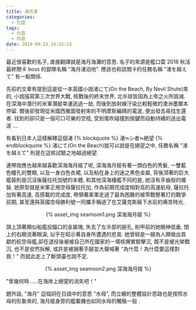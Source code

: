 ```yaml
---
title: 海月渚
categories:
  - 化語
tags:
  - 化語
  - 吟遊
date: 2018-09-23 14:25:23
---
```

最近很喜歡的名子, 直接翻譯就是海月海灘的意思. 名子的來源是艦口雷 2016 秋活最終關卡 boss 的部隊名稱 "海月渚泊地". 應該也和該關卡的任務名稱 "渚を越えて" 有一點關係.

先前的文章有提到這是從一本英國小說渚にて(On the Beach, By Nevil Shute)來的, 小說描寫第三次世界大戰, 核戰後的終末世界, 北半球皆因為上帝之火所毀滅. 在深海中潛行的米軍潛艇幸運逃過一劫, 而後到放射線汙染比較輕微的澳洲墨爾本停留. 爾後卻發現從米國西雅圖發射來的不明摩斯編碼的電波, 便出發去尋找生還者. 找到的卻只是一個可口可樂的空瓶, 受到風吹碰撞到按鍵而自動持續的送出電波 ....

有看到日本人這樣解釋這個渚
{% blockquote %}
渚≒シ者≒絶望
{% endblockquote %}
渚にて(On the Beach)就可以說是在絕望之中, 任務名稱 "渚を越えて" 則是在這核試驗之地越過絕望.

連帶效應也越來越喜歡深海海月姬了呢, 深海海月姬有著一頭白色的秀髮, 一雙藍色瞳孔的雙眼, 以及一身白色衣裙, 以及粘在身上的迷之黑色金屬, 背後頂著的巨大艦裝則是沉沒後薩拉托加號的本體, 和其他深海棲艦不同的是, 她沒有牙齒般的儀裝. 她原型就是米軍正規空母薩拉托加, 作為前期完成度相對高的高速航母, 薩拉托加有著高速, 高搭載的完成度, 帶領著美軍走過了最為困難的被零戰壓著打的戰爭前期, 甚至還與英國空母勝利號一同攜手稱過了在艾薩克斯級下水前的痛苦時光.

<center>{% asset_img seamoon1.png 深海海月姬 %}</center>

頭上頂著類似船艦投錨口的金屬塊, 失去了左半部的臉孔, 削甲前的她眼神低垂, 閉上的右眼流著眼淚, 似乎在昭示著自身所遭遇的悲哀. 她曾經是一艘為人類做出貢獻的航空母艦,卻在退役後被被自己所在國家的一場核爆實驗擊沉, 既不是被光榮戰沉, 也不是安然拆解, 或許是被捆著手腳並大聲喊著 "為什麼！為什麼要這樣對我！" 而就此走上了斷頭臺也說不定.

<center>{% asset_img seamoon2.png 深海海月姬 %}</center>

"曾幾何時......在海岸上絕望的消失吧！"

題外話, "海月" 這個詞在日語中的意思 "水母", 而立繪的整體設計思路也是按照水母的形象來的, 海月姬身旁的艦載機也如同水母的觸鬚一般 .
